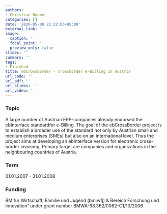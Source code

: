```yaml
---
authors:
- Christian Huemer
categories: []
date: '2020-05-08 21:22:03+00:00'
external_link: ''
image:
  caption: ''
  focal_point: ''
  preview_only: false
slides: ''
summary: ''
tags:
- Finished
title: ebCrossborder - crossborder e-Billing in Austria
url_code: ''
url_pdf: ''
url_slides: ''
url_video: ''
---
```


### Topic

A large number of Austrian ERP-companies already endorsed the ebInterface standardfor e-Billing. The goal of the ebCrossBorder project is to establish a broader use of the standard not only by Austrian small and medium enterprises (SMEs) but also on an international level. Thus the project aims at developing an ebInterface version for electronic cross-border invoicing. Primary target are companies and organizations in the neighbouring countries of Austria.

### Term

01.01.2007 - 31.01.2008

### Funding

BM für Wirtschaft, Familie und Jugend (bm:wfj) &amp; Bereich Forschung und Innovation“ under grant number BMWA-98.362/0062-C1/10/2006